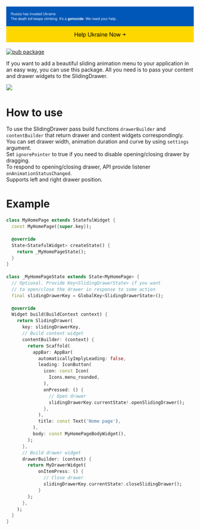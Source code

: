 [![SWUbanner](https://raw.githubusercontent.com/vshymanskyy/StandWithUkraine/main/banner2-direct.svg)](https://vshymanskyy.github.io/StandWithUkraine)

[![pub package](https://img.shields.io/pub/v/flutter_sliding_drawer.svg)](https://pub.dev/packages/flutter_sliding_drawer)

If you want to add a beautiful sliding animation menu to your application in an easy way, you can use this package.
All you need is to pass your content and drawer widgets to the SlidingDrawer.

<img src="https://raw.githubusercontent.com/LanarsInc/sliding-drawer/main/example/assets/sliding_drawer_example.gif" width="300">

# How to use

To use the SlidingDrawer pass build functions `drawerBuilder` and `contentBuilder` that return drawer
and content widgets correspondingly.\
You can set drawer width, animation duration and curve by using `settings` argument.\
Set `ignorePointer` to true if you need to disable opening/closing drawer by dragging.\
To respond to opening/closing drawer, API provide listener `onAnimationStatusChanged`.\
Supports left and right drawer position.

# Example

```dart
class MyHomePage extends StatefulWidget {
  const MyHomePage({super.key});

  @override
  State<StatefulWidget> createState() {
    return _MyHomePageState();
  }
}

class _MyHomePageState extends State<MyHomePage> {
  // Optional. Provide Key<SlidingDrawerState> if you want
  // to open/close the drawer in response to some action
  final slidingDrawerKey = GlobalKey<SlidingDrawerState>();

  @override
  Widget build(BuildContext context) {
    return SlidingDrawer(
      key: slidingDrawerKey,
      // Build content widget
      contentBuilder: (context) {
        return Scaffold(
          appBar: AppBar(
            automaticallyImplyLeading: false,
            leading: IconButton(
              icon: const Icon(
                Icons.menu_rounded,
              ),
              onPressed: () {
                // Open drawer
                slidingDrawerKey.currentState!.openSlidingDrawer();
              },
            ),
            title: const Text('Home page'),
          ),
          body: const MyHomePageBodyWidget(),
        );
      },
      // Build drawer widget
      drawerBuilder: (context) {
        return MyDrawerWidget(
            onItemPress: () {
              // Close drawer
              slidingDrawerKey.currentState!.closeSlidingDrawer();
            }
        );
      },
    );
  }
}
```